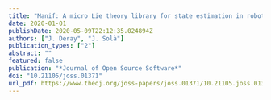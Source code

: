 ```yaml
---
title: "Manif: A micro Lie theory library for state estimation in robotics applications"
date: 2020-01-01
publishDate: 2020-05-09T22:12:35.024894Z
authors: ["J. Deray", "J. Solà"]
publication_types: ["2"]
abstract: ""
featured: false
publication: "*Journal of Open Source Software*"
doi: "10.21105/joss.01371"
url_pdf: https://www.theoj.org/joss-papers/joss.01371/10.21105.joss.01371.pdf
---
```

